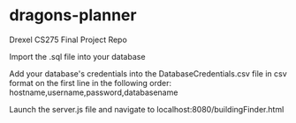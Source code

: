 # dragons-planner
Drexel CS275 Final Project Repo

Import the .sql file into your database

Add your database's credentials into the DatabaseCredentials.csv file in csv format on the first line in
the following order: hostname,username,password,databasename

Launch the server.js file and navigate to localhost:8080/buildingFinder.html

